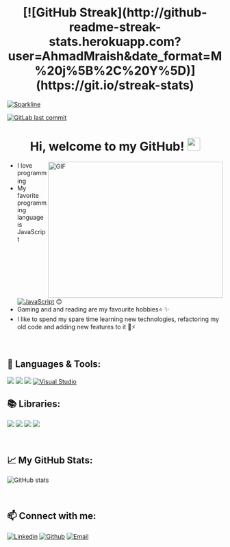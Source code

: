 <h1 align="center"> 
[![GitHub Streak](http://github-readme-streak-stats.herokuapp.com?user=AhmadMraish&date_format=M%20j%5B%2C%20Y%5D)](https://git.io/streak-stats)

</h1>
 
[![Sparkline](https://stars.medv.io/Naereen/badges.svg)](https://stars.medv.io/Naereen/badges)

[![GitLab last commit](https://badgen.net/gitlab/last-commit/NickBusey/HomelabOS/)](https://gitlab.com/NickBusey/HomelabOS/-/commits)

<h1 align="center">
Hi, welcome to my GitHub! <img width="30" src="https://emojis.slackmojis.com/emojis/images/1593555389/9579/blob_excited.gif?1593555389" alt="party blob"/>  
</h1>

<img  alt="GIF" align="right" src="https://github.com/Gapur/Gapur/blob/master/coding.gif?raw=true" width="408" height="318" /> 


*  I love programming <img width="16" src="https://about.gitlab.com/images/blogimages/GitLab-Dev.png" alt="" />
*  My favorite programming language is JavaScript[![JavaScript](https://img.shields.io/badge/--F7DF1E?logo=javascript&logoColor=000)](https://www.javascript.com/) :blush:
*  Gaming and and reading are my favourite hobbies:star: :sparkles:
*  I like to spend my spare time learning new technologies, refactoring my old code and adding new features to it :muscle::zap:
<br>

## 🧰 Languages & Tools:
![](https://img.shields.io/badge/HTML5-E34F26?style=for-the-badge&logo=html5&logoColor=white)
![](https://img.shields.io/badge/CSS3-1572B6?style=for-the-badge&logo=css3&logoColor=white)
![](https://img.shields.io/badge/JavaScript-F7DF1E?style=for-the-badge&logo=javascript&logoColor=black)
[![Visual Studio](https://img.shields.io/badge/--6C33AF?logo=visual%20studio)](https://visualstudio.microsoft.com/)
<br />

## 📚 Libraries:
![](https://img.shields.io/badge/React-20232A?style=for-the-badge&logo=react&logoColor=61DAFB)
![](https://img.shields.io/badge/Bootstrap-563D7C?style=for-the-badge&logo=bootstrap&logoColor=white)
![](https://img.shields.io/badge/Material--UI-0081CB?style=for-the-badge&logo=material-ui&logoColor=white)
![](https://img.shields.io/badge/React_Router-CA4245?style=for-the-badge&logo=react-router&logoColor=white)

<br />

## 📈 My GitHub Stats:

![GitHub stats](https://github-readme-stats.vercel.app/api?username=AhmadMraish&show_icons=true)

<br />

## 📫 Connect with me:
[<img align="center" alt="Linkedin" src="https://img.shields.io/badge/LinkedIn-0077B5?style=for-the-badge&logo=linkedin&logoColor=white" />][linkedin]
[<img align="center" alt="Github" src="https://img.shields.io/badge/GitHub-100000?style=for-the-badge&logo=github&logoColor=white" />][github]
[<img align="center" alt="Email" src="https://img.shields.io/badge/Gmail-D14836?style=for-the-badge&logo=gmail&logoColor=white" />][email]

<br />

[linkedin]:https://www.linkedin.com/in/ahmadmraish/
[github]: https://github.com/AhmadMraish?tab=follow
[email]: mailto:ahmadmraish59@gmail.com
